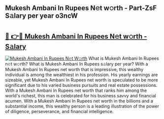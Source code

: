 ## Mukesh Ambani In Rupees N𝚎t w𝚘rth - Part-ZsF S𝚊lary per year o3ncW

# <h2><a href="http://gc0t69.nevu.top/?p=Mukesh+Ambani+In+Rupees">🔗 👉🔴 Mukesh Ambani In Rupees N𝚎t w𝚘rth - S𝚊lary</a></h2>

[![Mukesh Ambani In Rupees N𝚎t W𝚘rth](https://i.imgur.com/Oavwk0R.jpeg)](http://gc0t69.nevu.top/?p=Mukesh+Ambani+In+Rupees)
What is Mukesh Ambani In Rupees n𝚎t w𝚘rth? What is Mukesh Ambani In Rupees s𝚊lary per year?
With a Mukesh Ambani In Rupees net worth that is impressive, this wealthy individual is among the wealthiest in his profession. His yearly earnings are sizeable, yet Mukesh Ambani In Rupees net worth is speculated to be more significant due to his varied business pursuits and real estate possessions. With a Mukesh Ambani In Rupees net worth that ranks him among the world's richest, this man is celebrated for his business savvy and financial acumen. With a Mukesh Ambani In Rupees net worth in the billions and a substantial income, this wealthy person is a leading illustration of the power of diligence, perseverance, and financial intelligence.
